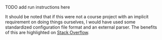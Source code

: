 <!-- This is a Markdown file and is best viewed with a suitable program such as Okular -->

TODO add run instructions here

It should be noted that if this were not a course project with an implicit requirement on
doing things ourselves, I would have used some standardized configuration
file format and an external parser.
The benefits of this are highlighted on
[Stack Overflow](https://stackoverflow.com/a/32680819).

<!-- By the way, in my opinion it would be the best to put both build and usage
documentation in one README file in the root of the repository, since
this is a rather small project. -->

